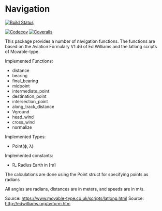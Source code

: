 # Navigation

[![Build Status](https://travis-ci.com/rjdverbeek-tud/Navigation.jl.svg?branch=master)](https://travis-ci.com/rjdverbeek-tud/Navigation.jl)
<!-- [![Build Status](https://ci.appveyor.com/api/projects/status/github/rjdverbeek-tud/Navigation.jl?svg=true)](https://ci.appveyor.com/project/rjdverbeek-tud/Navigation-jl) -->
[![Codecov](https://codecov.io/gh/rjdverbeek-tud/Navigation.jl/branch/master/graph/badge.svg)](https://codecov.io/gh/rjdverbeek-tud/Navigation.jl)
[![Coveralls](https://coveralls.io/repos/github/rjdverbeek-tud/Navigation.jl/badge.svg?branch=master)](https://coveralls.io/github/rjdverbeek-tud/Navigation.jl?branch=master)

This package provides a number of navigation functions.
The functions are based on the Aviation Formulary V1.46 of Ed Williams and the
latlong scripts of Movable-type.

Implemented Functions:
* distance
* bearing
* final_bearing
* midpoint
* intermediate_point
* destination_point
* intersection_point
* along_track_distance
* Vground
* head_wind
* cross_wind
* normalize

Implemented Types:
* Point(ϕ, λ)

Implemented constants:
* Rₑ    Radius Earth in [m]

The calculations are done using the Point struct for specifying points as radians

All angles are radians, distances are in meters, and speeds are in m/s.

Source: https://www.movable-type.co.uk/scripts/latlong.html
Source: http://edwilliams.org/avform.htm
